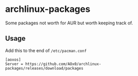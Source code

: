 # archlinux-packages

Some packages not worth for AUR but worth keeping track of.

## Usage

Add this to the end of `/etc/pacman.conf`
```
[aoxos]
Server = https://github.com/AOx0/archlinux-packages/releases/download/packages
```